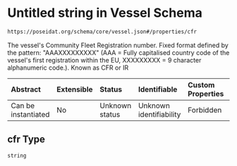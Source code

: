# Untitled string in Vessel Schema

```txt
https://poseidat.org/schema/core/vessel.json#/properties/cfr
```

The vessel's Community Fleet Registration number. Fixed format defined by the pattern: "AAAXXXXXXXXX" (AAA = Fully capitalised country code of the vessel's first registration within the EU, XXXXXXXXX = 9 character alphanumeric code.). Known as CFR or IR

| Abstract            | Extensible | Status         | Identifiable            | Custom Properties | Additional Properties | Access Restrictions | Defined In                                                      |
| :------------------ | :--------- | :------------- | :---------------------- | :---------------- | :-------------------- | :------------------ | :-------------------------------------------------------------- |
| Can be instantiated | No         | Unknown status | Unknown identifiability | Forbidden         | Allowed               | none                | [vessel.json*](schemas/core/vessel.json "open original schema") |

## cfr Type

`string`
